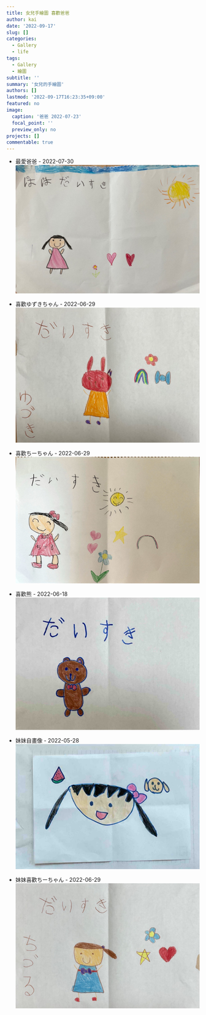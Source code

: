 ```yaml
---
title: 女兒手繪圖 喜歡爸爸 
author: kai
date: '2022-09-17'
slug: []
categories:
  - Gallery
  - life
tags:
  - Gallery
  - 繪圖
subtitle: ''
summary: '女兒的手繪圖'
authors: []
lastmod: '2022-09-17T16:23:35+09:00'
featured: no
image:
  caption: '爸爸 2022-07-23'
  focal_point: ''
  preview_only: no
projects: []
commentable: true 
---
```


- 最愛爸爸 - 2022-07-30
![](images/IMG_1393.JPG)

- 喜歡ゆずきちゃん - 2022-06-29
![](images/IMG_1395.JPG)

- 喜歡ちーちゃん - 2022-06-29
![](images/IMG_1392.JPG)

- 喜歡熊 - 2022-06-18
![](images/IMG_1396.JPG)

- 妹妹自畫像 - 2022-05-28
![](images/IMG_1248.JPG)

- 妹妹喜歡ちーちゃん - 2022-06-29
![](images/IMG_1397.JPG)


